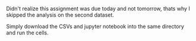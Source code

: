 Didn't realize this assignment was due today and not tomorrow, thats why I skipped the analysis on the second dataset. 

Simply download the CSVs and jupyter notebook into the same directory and run the cells. 
